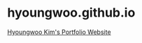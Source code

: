# hyoungwoo.github.io

[Hyoungwoo Kim's Portfolio Website](https://gud12dn.github.io/hyoungwoo.github.io/)
